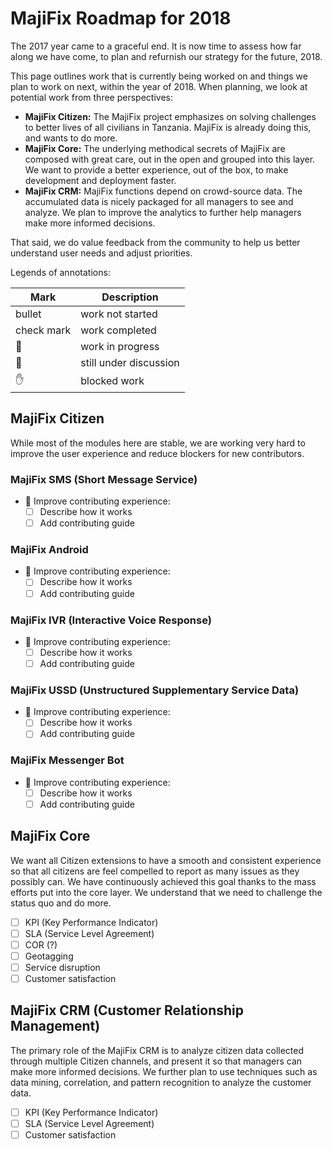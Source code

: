 # MajiFix Roadmap for 2018

The 2017 year came to a graceful end. It is now time to assess how far along we have come, to plan and refurnish our strategy for the future, 2018.

This page outlines work that is currently being worked on and things we plan to work on next, within the year of 2018. When planning, we look at potential work from three perspectives:

- __MajiFix Citizen:__ The MajiFix project emphasizes on solving challenges to better lives of all civilians in Tanzania. MajiFix is already doing this, and wants to do more.
- __MajiFix Core:__ The underlying methodical secrets of MajiFix are composed with great care, out in the open and grouped into this layer. We want to provide a better experience, out of the box, to make development and deployment faster.
- __MajiFix CRM:__ MajiFix functions depend on crowd-source data. The accumulated data is nicely packaged for all managers to see and analyze. We plan to improve the analytics to further help managers make more informed decisions.

That said, we do value feedback from the community to help us better understand user needs and adjust priorities.

Legends of annotations:

| Mark          | Description            |
| ------------- | ---------------------- |
| bullet        | work not started       |
| check mark    | work completed         |
| :running: | work in progress       |
| :construction:| still under discussion |
| :hand:        | blocked work           |

## MajiFix Citizen

While most of the modules here are stable, we are working very hard to improve the user experience and reduce blockers for new contributors.

### MajiFix SMS (Short Message Service)

- :running: Improve contributing experience:
  - [ ] Describe how it works
  - [ ] Add contributing guide

### MajiFix Android

- :running: Improve contributing experience:
  - [ ] Describe how it works
  - [ ] Add contributing guide

### MajiFix IVR (Interactive Voice Response)

- :running: Improve contributing experience:
  - [ ] Describe how it works
  - [ ] Add contributing guide

### MajiFix USSD (Unstructured Supplementary Service Data)

- :running: Improve contributing experience:
  - [ ] Describe how it works
  - [ ] Add contributing guide

### MajiFix Messenger Bot

- :running: Improve contributing experience:
  - [ ] Describe how it works
  - [ ] Add contributing guide

## MajiFix Core

We want all Citizen extensions to have a smooth and consistent experience so that all citizens are feel compelled to report as many issues as they possibly can. We have continuously achieved this goal thanks to the mass efforts put into the core layer. We understand that we need to challenge the status quo and do more.

- [ ] KPI (Key Performance Indicator)
- [ ] SLA (Service Level Agreement)
- [ ] COR (?)
- [ ] Geotagging
- [ ] Service disruption
- [ ] Customer satisfaction

## MajiFix CRM (Customer Relationship Management)

The primary role of the MajiFix CRM is to analyze citizen data collected through multiple Citizen channels, and present it so that managers can make more informed decisions. We further plan to use techniques such as data mining, correlation, and pattern recognition to analyze the customer data.

- [ ] KPI (Key Performance Indicator)
- [ ] SLA (Service Level Agreement)
- [ ] Customer satisfaction
